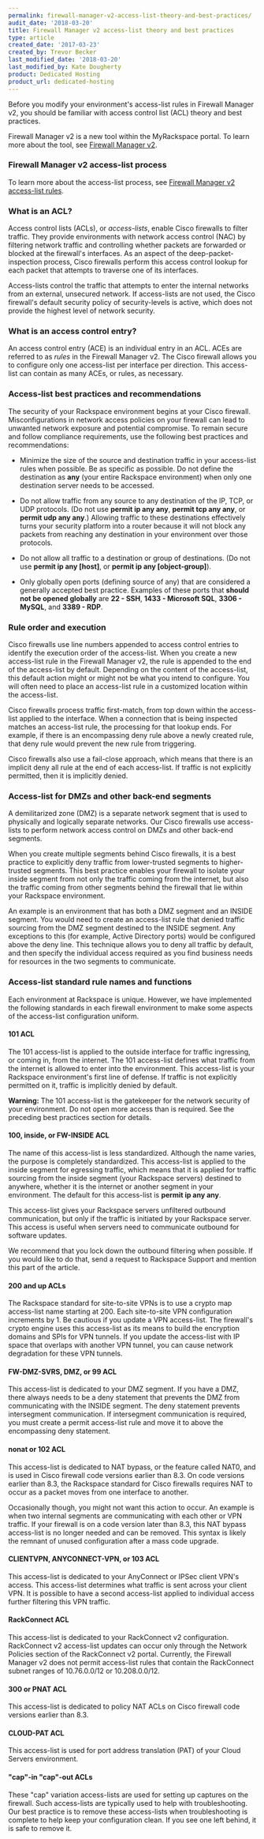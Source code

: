 ```yaml
---
permalink: firewall-manager-v2-access-list-theory-and-best-practices/
audit_date: '2018-03-20'
title: Firewall Manager v2 access-list theory and best practices
type: article
created_date: '2017-03-23'
created_by: Trevor Becker
last_modified_date: '2018-03-20'
last_modified_by: Kate Dougherty
product: Dedicated Hosting
product_url: dedicated-hosting
---
```


Before you modify your environment's access-list rules in Firewall Manager v2, you should be familiar with access control list (ACL) theory and best practices.

Firewall Manager v2 is a new tool within the MyRackspace portal. To learn more about the tool, see [Firewall Manager v2](/how-to/firewall-manager-v2).

### Firewall Manager v2 access-list process

To learn more about the access-list process, see [Firewall Manager v2 access-list rules](/how-to/firewall-manager-v2-access-list-rules).

### What is an ACL?

Access control lists (ACLs), or *access-lists*, enable Cisco firewalls to filter traffic. They provide environments with network access control (NAC) by filtering network traffic and controlling whether packets are forwarded or blocked at the firewall's interfaces. As an aspect of the deep-packet-inspection process, Cisco firewalls perform this access control lookup for each packet that attempts to traverse one of its interfaces.

Access-lists control the traffic that attempts to enter the internal networks from an external, unsecured network. If access-lists are not used, the Cisco firewall's default security policy of security-levels is active, which does not provide the highest level of network security.

### What is an access control entry?

An access control entry (ACE) is an individual entry in an ACL. ACEs are referred to as *rules* in the Firewall Manager v2. The Cisco firewall allows you to configure only one access-list per interface per direction. This access-list can contain as many ACEs, or rules, as necessary.

### Access-list best practices and recommendations

The security of your Rackspace environment begins at your Cisco firewall. Misconfigurations in network access policies on your firewall can lead to unwanted network exposure and potential compromise. To remain secure and follow compliance requirements, use the following best practices and recommendations:

   - Minimize the size of the source and destination traffic in your access-list rules when possible. Be as specific as possible. Do not define the destination as **any** (your entire Rackspace environment) when only one destination server needs to be accessed.

   - Do not allow traffic from any source to any destination of the IP, TCP, or UDP protocols. (Do not use **permit ip any any**, **permit tcp any any**, or **permit udp any any**.) Allowing traffic to these destinations effectively turns your security platform into a router because it will not block any packets from reaching any destination in your environment over those protocols.

   - Do not allow all traffic to a destination or group of destinations. (Do not use **permit ip any [host]**, or **permit ip any [object-group]**).

   - Only globally open ports (defining source of any) that are considered a generally accepted best practice. Examples of these ports that **should not be opened globally** are **22 - SSH**, **1433 - Microsoft SQL**, **3306 - MySQL**, and **3389 - RDP**.

### Rule order and execution

Cisco firewalls use line numbers appended to access control entries to identify the execution order of the access-list. When you create a new access-list rule in the Firewall Manager v2, the rule is appended to the end of the access-list by default. Depending on the content of the access-list, this default action might or might not be what you intend to configure. You will often need to place an access-list rule in a customized location within the access-list.

Cisco firewalls process traffic first-match, from top down within the access-list applied to the interface. When a connection that is being inspected matches an access-list rule, the processing for that lookup ends. For example, if there is an encompassing deny rule above a newly created rule, that deny rule would prevent the new rule from triggering.

Cisco firewalls also use a fail-close approach, which means that there is an implicit deny all rule at the end of each access-list. If traffic is not explicitly permitted, then it is implicitly denied.

### Access-list for DMZs and other back-end segments

A demilitarized zone (DMZ) is a separate network segment that is used to physically and logically separate networks. Our Cisco firewalls use access-lists to perform network access control on DMZs and other back-end segments.

When you create multiple segments behind Cisco firewalls, it is a best practice to explicitly deny traffic from lower-trusted segments to higher-trusted segments. This best practice enables your firewall to isolate your inside segment from not only the traffic coming from the internet, but also the traffic coming from other segments behind the firewall that lie within your Rackspace environment.

An example is an environment that has both a DMZ segment and an INSIDE segment. You would need to create an access-list rule that denied traffic sourcing from the DMZ segment destined to the INSIDE segment. Any exceptions to this (for example, Active Directory ports) would be configured above the deny line. This technique allows you to deny all traffic by default, and then specify the individual access required as you find business needs for resources in the two segments to communicate.

### Access-list standard rule names and functions

Each environment at Rackspace is unique. However, we have implemented the following standards in each firewall environment to make some aspects of the access-list configuration uniform.

#### 101 ACL

The 101 access-list is applied to the outside interface for traffic ingressing, or coming in, from the internet. The 101 access-list defines what traffic from the internet is allowed to enter into the environment. This access-list is your Rackspace environment's first line of defense. If traffic is not explicitly permitted on it, traffic is implicitly denied by default.

**Warning:** The 101 access-list is the gatekeeper for the network security of your environment. Do not open more access than is required. See the preceding best practices section for details.

#### 100, inside, or FW-INSIDE ACL

The name of this access-list is less standardized. Although the name varies, the purpose is completely standardized. This access-list is applied to the inside segment for egressing traffic, which means that it is applied for traffic sourcing from the inside segment (your Rackspace servers) destined to anywhere, whether it is the internet or another segment in your environment. The default for this access-list is **permit ip any any**.

This access-list gives your Rackspace servers unfiltered outbound communication, but only if the traffic is initiated by your Rackspace server. This access is useful when servers need to communicate outbound for software updates.

We recommend that you lock down the outbound filtering when possible. If you would like to do that, send a request to Rackspace Support and mention this part of the article.

#### 200 and up ACLs

The Rackspace standard for site-to-site VPNs is to use a crypto map access-list name starting at 200. Each site-to-site VPN configuration increments by 1. Be cautious if you update a VPN access-list. The firewall's crypto engine uses this access-list as its means to build the encryption domains and SPIs for VPN tunnels. If you update the access-list with IP space that overlaps with another VPN tunnel, you can cause network degradation for these VPN tunnels.

#### FW-DMZ-SVRS, DMZ, or 99 ACL

This access-list is dedicated to your DMZ segment. If you have a DMZ, there always needs to be a deny statement that prevents the DMZ from communicating with the INSIDE segment. The deny statement prevents intersegment communication. If intersegment communication is required, you must create a permit access-list rule and move it to above the encompassing deny statement.

#### nonat or 102 ACL

This access-list is dedicated to NAT bypass, or the feature called NAT0, and is used in Cisco firewall code versions earlier than 8.3. On code versions earlier than 8.3, the Rackspace standard for Cisco firewalls requires NAT to occur as a packet moves from one interface to another.

Occasionally though, you might not want this action to occur. An example is when two internal segments are communicating with each other or VPN traffic. If your firewall is on a code version later than 8.3, this NAT bypass access-list is no longer needed and can be removed. This syntax is likely the remnant of unused configuration after a mass code upgrade.

#### CLIENTVPN, ANYCONNECT-VPN, or 103 ACL

This access-list is dedicated to your AnyConnect or IPSec client VPN's access. This access-list determines what traffic is sent across your client VPN. It is possible to have a second access-list applied to individual access further filtering this VPN traffic.

#### RackConnect ACL

This access-list is dedicated to your RackConnect v2 configuration. RackConnect v2 access-list updates can occur only through the Network Policies section of the RackConnect v2 portal. Currently, the Firewall Manager v2 does not permit access-list rules that contain the RackConnect subnet ranges of 10.76.0.0/12 or 10.208.0.0/12.

#### 300 or PNAT ACL

This access-list is dedicated to policy NAT ACLs on Cisco firewall code versions earlier than 8.3.

#### CLOUD-PAT ACL

This access-list is used for port address translation (PAT) of your Cloud Servers environment.

#### "cap"-in "cap"-out ACLs

These "cap" variation access-lists are used for setting up captures on the firewall. Such access-lists are typically used to help with troubleshooting. Our best practice is to remove these access-lists when troubleshooting is complete to help keep your configuration clean. If you see one left behind, it is safe to remove it.
